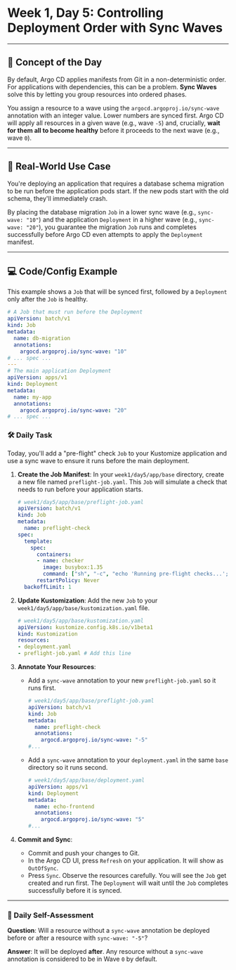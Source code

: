 # Week 1, Day 5: Controlling Deployment Order with Sync Waves

---
## 🧠 Concept of the Day

By default, Argo CD applies manifests from Git in a non-deterministic order. For applications with dependencies, this can be a problem. **Sync Waves** solve this by letting you group resources into ordered phases.

You assign a resource to a wave using the `argocd.argoproj.io/sync-wave` annotation with an integer value. Lower numbers are synced first. Argo CD will apply all resources in a given wave (e.g., wave `-5`) and, crucially, **wait for them all to become healthy** before it proceeds to the next wave (e.g., wave `0`).

---
## 💼 Real-World Use Case

You're deploying an application that requires a database schema migration to be run before the application pods start. If the new pods start with the old schema, they'll immediately crash.

By placing the database migration `Job` in a lower sync wave (e.g., `sync-wave: "10"`) and the application `Deployment` in a higher wave (e.g., `sync-wave: "20"`), you guarantee the migration `Job` runs and completes successfully before Argo CD even attempts to apply the `Deployment` manifest.

---
## 💻 Code/Config Example

This example shows a `Job` that will be synced first, followed by a `Deployment` only after the `Job` is healthy.

```yaml
# A Job that must run before the Deployment
apiVersion: batch/v1
kind: Job
metadata:
  name: db-migration
  annotations:
    argocd.argoproj.io/sync-wave: "10"
# ... spec ...
---
# The main application Deployment
apiVersion: apps/v1
kind: Deployment
metadata:
  name: my-app
  annotations:
    argocd.argoproj.io/sync-wave: "20"
# ... spec ...
```
### 🛠️ Daily Task

Today, you'll add a "pre-flight" check `Job` to your Kustomize application and use a sync wave to ensure it runs before the main deployment.

1.  **Create the Job Manifest**: In your `week1/day5/app/base` directory, create a new file named `preflight-job.yaml`. This `Job` will simulate a check that needs to run before your application starts.
    ```yaml
    # week1/day5/app/base/preflight-job.yaml
    apiVersion: batch/v1
    kind: Job
    metadata:
      name: preflight-check
    spec:
      template:
        spec:
          containers:
          - name: checker
            image: busybox:1.35
            command: ["sh", "-c", "echo 'Running pre-flight checks...'; sleep 15; echo 'Checks complete!'"]
          restartPolicy: Never
      backoffLimit: 1
    ```

2.  **Update Kustomization**: Add the new `Job` to your `week1/day5/app/base/kustomization.yaml` file.
    ```yaml
    # week1/day5/app/base/kustomization.yaml
    apiVersion: kustomize.config.k8s.io/v1beta1
    kind: Kustomization
    resources:
    - deployment.yaml
    - preflight-job.yaml # Add this line
    ```

3.  **Annotate Your Resources**:
    * Add a `sync-wave` annotation to your new `preflight-job.yaml` so it runs first.
        ```yaml
        # week1/day5/app/base/preflight-job.yaml
        apiVersion: batch/v1
        kind: Job
        metadata:
          name: preflight-check
          annotations:
            argocd.argoproj.io/sync-wave: "-5"
        #...
        ```
    * Add a `sync-wave` annotation to your `deployment.yaml` in the same `base` directory so it runs second.
        ```yaml
        # week1/day5/app/base/deployment.yaml
        apiVersion: apps/v1
        kind: Deployment
        metadata:
          name: echo-frontend
          annotations:
            argocd.argoproj.io/sync-wave: "5"
        #...
        ```

4.  **Commit and Sync**:
    * Commit and push your changes to Git.
    * In the Argo CD UI, press `Refresh` on your application. It will show as `OutOfSync`.
    * Press `Sync`. Observe the resources carefully. You will see the `Job` get created and run first. The `Deployment` will wait until the `Job` completes successfully before it is synced.

---
### 🤔 Daily Self-Assessment

**Question**: Will a resource without a `sync-wave` annotation be deployed before or after a resource with `sync-wave: "-5"`?

**Answer**: It will be deployed **after**. Any resource without a `sync-wave` annotation is considered to be in Wave `0` by default.


